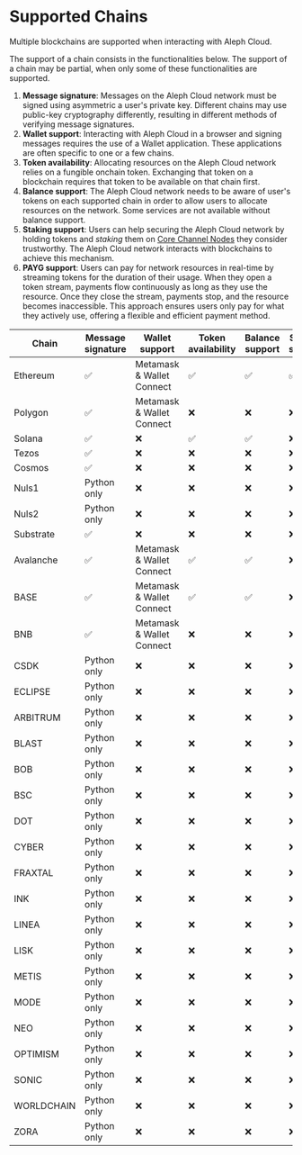 # Supported Chains

Multiple blockchains are supported when interacting with Aleph Cloud.

The support of a chain consists in the functionalities below.
The support of a chain may be partial, when only some of these
functionalities are supported.

1. **Message signature**:
   Messages on the Aleph Cloud network must be signed using asymmetric a user's private key.
   Different chains may use public-key cryptography differently, resulting in different methods
   of verifying message signatures.
2. **Wallet support**:
   Interacting with Aleph Cloud in a browser and signing messages requires the use of a Wallet application.
   These applications are often specific to one or a few chains.
3. **Token availability**:
   Allocating resources on the Aleph Cloud network relies on a fungible onchain token.
   Exchanging that token on a blockchain requires that token to be available on that chain first.
4. **Balance support**:
   The Aleph Cloud network needs to be aware of user's tokens on each supported chain in order to allow
   users to allocate resources on the network. Some services are not available without balance support.
5. **Staking support**:
   Users can help securing the Aleph Cloud network by holding tokens and _staking_ them on
   [Core Channel Nodes](/nodes/core/introduction/) they consider trustworthy. The Aleph Cloud network
   interacts with blockchains to achieve this mechanism.
6. **PAYG support**:
   Users can pay for network resources in real-time by streaming tokens for the duration of their usage. When they open
   a token stream, payments flow continuously as long as they use the resource. Once they close the stream, payments
   stop, and the resource becomes inaccessible. This approach ensures users only pay for what they actively use,
   offering a flexible and efficient payment method.

| Chain      | Message signature | Wallet support            | Token availability | Balance support | Staking support | PAYG |
|------------|------------------|---------------------------|-------------------|-----------------|-----------------|------|
| Ethereum   | ✅                | Metamask & Wallet Connect | ✅                 | ✅               | ✅               | ❌    |
| Polygon    | ✅                | Metamask & Wallet Connect | ❌                 | ❌               | ❌               | ❌    |
| Solana     | ✅                | ❌                        | ✅                 | ✅               | ❌               | ❌    |
| Tezos      | ✅                | ❌                        | ❌                 | ❌               | ❌               | ❌    |
| Cosmos     | ✅                | ❌                        | ❌                 | ❌               | ❌               | ❌    |
| Nuls1      | Python only      | ❌                        | ❌                 | ❌               | ❌               | ❌    |
| Nuls2      | Python only      | ❌                        | ❌                 | ❌               | ❌               | ❌    |
| Substrate  | ✅                | ❌                        | ❌                 | ❌               | ❌               | ❌    |
| Avalanche  | ✅                | Metamask & Wallet Connect | ✅                 | ✅               | ❌               | ✅    |
| BASE       | ✅                | Metamask & Wallet Connect | ✅                 | ✅               | ❌               | ✅    |
| BNB        | ✅                | Metamask & Wallet Connect | ❌                 | ❌               | ❌               | ❌    |
| CSDK       | Python only      | ❌                        | ❌                 | ❌               | ❌               | ❌    |
| ECLIPSE    | Python only      | ❌                        | ❌                 | ❌               | ❌               | ❌    |
| ARBITRUM   | Python only      | ❌                        | ❌                 | ❌               | ❌               | ❌    |
| BLAST      | Python only      | ❌                        | ❌                 | ❌               | ❌               | ❌    |
| BOB        | Python only      | ❌                        | ❌                 | ❌               | ❌               | ❌    |
| BSC        | Python only      | ❌                        | ❌                 | ❌               | ❌               | ❌    |
| DOT        | Python only      | ❌                        | ❌                 | ❌               | ❌               | ❌    |
| CYBER      | Python only      | ❌                        | ❌                 | ❌               | ❌               | ❌    |
| FRAXTAL    | Python only      | ❌                        | ❌                 | ❌               | ❌               | ❌    |
| INK        | Python only      | ❌                        | ❌                 | ❌               | ❌               | ❌    |
| LINEA      | Python only      | ❌                        | ❌                 | ❌               | ❌               | ❌    |
| LISK       | Python only      | ❌                        | ❌                 | ❌               | ❌               | ❌    |
| METIS      | Python only      | ❌                        | ❌                 | ❌               | ❌               | ❌    |
| MODE       | Python only      | ❌                        | ❌                 | ❌               | ❌               | ❌    |
| NEO        | Python only      | ❌                        | ❌                 | ❌               | ❌               | ❌    |
| OPTIMISM   | Python only      | ❌                        | ❌                 | ❌               | ❌               | ❌    |
| SONIC      | Python only      | ❌                        | ❌                 | ❌               | ❌               | ❌    |
| WORLDCHAIN | Python only      | ❌                        | ❌                 | ❌               | ❌               | ❌    |
| ZORA       | Python only      | ❌                        | ❌                 | ❌               | ❌               | ❌    |
